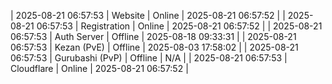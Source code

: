 | 2025-08-21 06:57:53 | Website | Online | 2025-08-21 06:57:52 |
| 2025-08-21 06:57:53 | Registration | Online | 2025-08-21 06:57:52 |
| 2025-08-21 06:57:53 | Auth Server | Offline | 2025-08-18 09:33:31 |
| 2025-08-21 06:57:53 | Kezan (PvE) | Offline | 2025-08-03 17:58:02 |
| 2025-08-21 06:57:53 | Gurubashi (PvP) | Offline | N/A |
| 2025-08-21 06:57:53 | Cloudflare | Online | 2025-08-21 06:57:52 |
